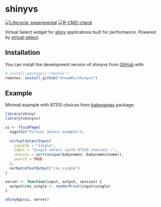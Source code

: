 # shinyvs

<!-- badges: start -->
[![Lifecycle: experimental](https://img.shields.io/badge/lifecycle-experimental-orange.svg)](https://lifecycle.r-lib.org/articles/stages.html#experimental)
[![R-CMD-check](https://github.com/dreamRs/shinyvs/workflows/R-CMD-check/badge.svg)](https://github.com/dreamRs/shinyvs/actions)
<!-- badges: end -->

Virtual Select widget for [shiny](https://shiny.rstudio.com/) applications built for performance. Powered by [virtual-select](https://github.com/sa-si-dev/virtual-select).


## Installation

You can install the development version of shinyvs from [GitHub](https://github.com/dreamRs/shinyvs) with:

``` r
# install.packages("remotes")
remotes::install_github("dreamRs/shinyvs")
```


## Example

Minimal example with 97310 choices from [babynames](https://github.com/hadley/babynames) package:

``` r
library(shiny)
library(shinyvs)

ui <- fluidPage(
  tags$h2("Virtual Select example"),
  
  virtualSelectInput(
    inputId = "single",
    label = "Single select (with 97310 choices) :",
    choices = sort(unique(babynames::babynames$name)),
    search = TRUE
  ),
  verbatimTextOutput("res_single")
)

server <- function(input, output, session) {
  output$res_single <- renderPrint(input$single)
}

shinyApp(ui, server)
```

